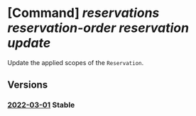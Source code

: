# [Command] _reservations reservation-order reservation update_

Update the applied scopes of the `Reservation`.

## Versions

### [2022-03-01](/Resources/mgmt-plane/L3Byb3ZpZGVycy9taWNyb3NvZnQuY2FwYWNpdHkvcmVzZXJ2YXRpb25vcmRlcnMve30vcmVzZXJ2YXRpb25zL3t9/2022-03-01.xml) **Stable**

<!-- mgmt-plane /providers/microsoft.capacity/reservationorders/{}/reservations/{} 2022-03-01 -->
